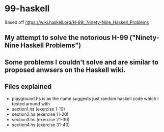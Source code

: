 # 99-haskell

Based off https://wiki.haskell.org/H-99:_Ninety-Nine_Haskell_Problems

## My attempt to solve the notorious H-99 ("Ninety-Nine Haskell Problems")
## Some problems I couldn't solve and are similar to proposed anwsers on the Haskell wiki.

## Files explained 

- playground.hs is as the name suggests just random haskell code which I tested around with
- section1.hs (exercise 1-10)
- section2.hs (exercise 11-20)
- section3.hs (exercise 21-30)
- section4.hs (exercise 31-40)
